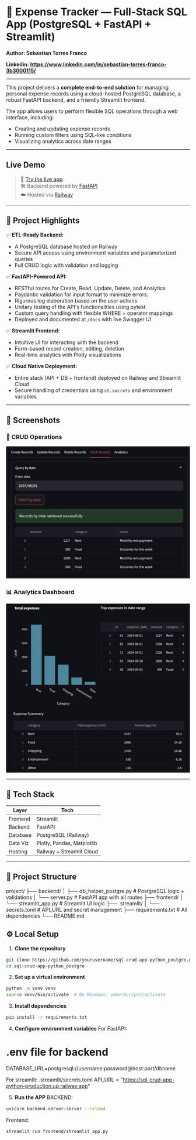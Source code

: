 # 💸 Expense Tracker — Full-Stack SQL App (PostgreSQL + FastAPI + Streamlit)

**Author: Sebastian Torres Franco**

**Linkedin: https://www.linkedin.com/in/sebastian-torres-franco-3b3000115/**

***
This project delivers a **complete end-to-end solution** for managing personal expense records using a cloud-hosted PostgreSQL database, a robust FastAPI backend, and a friendly Streamlit frontend.

The app allows users to perform flexible SQL operations through a web interface, including:
- Creating and updating expense records
- Running custom filters using SQL-like conditions
- Visualizing analytics across date ranges

---

##  Live Demo

> 🎯 [Try the live app](https://sql-crud-app-pythonpostgre-zxq6hzkbpyl25uyygefonx.streamlit.app/)  
> 🛠️ Backend powered by [FastAPI](https://sql-crud-app-pythonpostgre-production.up.railway.app/docs)  
> ☁️ Hosted via [Railway](https://railway.app)

---

## 📌 Project Highlights

✅ **ETL-Ready Backend:**  
- A PostgreSQL database hosted on Railway  
- Secure API access using environment variables and parameterized queries
- Full CRUD logic with validation and logging

✅ **FastAPI-Powered API:**  
- RESTful routes for Create, Read, Update, Delete, and Analytics  
- Paydantic validation for input format to minimize errors.
- Rigurous log elaboration based on the user actions
- Unitary testing of the API's functionalities using pytest
- Custom query handling with flexible WHERE + operator mappings  
- Deployed and documented at `/docs` with live Swagger UI

✅ **Streamlit Frontend:**  
- Intuitive UI for interacting with the backend  
- Form-based record creation, editing, deletion  
- Real-time analytics with Plotly visualizations

✅ **Cloud Native Deployment:**  
- Entire stack (API + DB + frontend) deployed on Railway and Streamlit Cloud  
- Secure handling of credentials using `st.secrets` and environment variables

---

## 📸 Screenshots

### 🧾 CRUD Operations  
<img src="assets/crud_example.png" width="600"/>

### 📊 Analytics Dashboard  
<img src="assets/analytics_dashboard.png" width="600"/>

---

## 🧱 Tech Stack

| Layer        | Tech                     |
|--------------|--------------------------|
| Frontend     | Streamlit                |
| Backend      | FastAPI                  |
| Database     | PostgreSQL (Railway)     |
| Data Viz     | Plotly, Pandas, Matplotlib |
| Hosting      | Railway + Streamlit Cloud |

---

## 🧰 Project Structure

project/
├── backend/
│ ├── db_helper_postgre.py # PostgreSQL logic + validations
│ └── server.py # FastAPI app with all routes
├── frontend/
│ └── streamlit_app.py # Streamlit UI logic
├── .streamlit/
│ └── secrets.toml # API_URL and secret management
├── requirements.txt # All dependencies
└── README.md 

## ⚙️ Local Setup

1. **Clone the repository**
```bash
git clone https://github.com/yourusername/sql-crud-app-python_postgre.git
cd sql-crud-app-python_postgre
```

2. **Set up a virtual environment**
```bash
python -m venv venv
source venv/bin/activate  # On Windows: venv\Scripts\activate
```
3. **Install dependencies**
```bash
pip install -r requirements.txt
```
4. **Configure environment variables**
For FastAPI:
# .env file for backend
DATABASE_URL=postgresql://username:password@host:port/dbname

For streamlit:
.streamlit/secrets.toml
API_URL = "https://sql-crud-app-python-production.up.railway.app"

5. **Run the APP**
BACKEND:
```bash
uvicorn backend.server:server --reload
```
Frontend:
```bash
streamlit run frontend/streamlit_app.py
```







